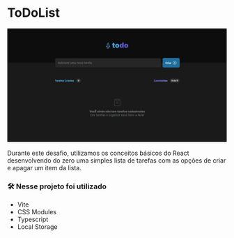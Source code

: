 # ToDoList

<img src="./src/assets/print.png" />

<p>Durante este desafio, utilizamos os conceitos básicos do React desenvolvendo do zero uma simples lista de tarefas com as opções de criar e apagar um item da lista.</p>

### 🛠️ Nesse projeto foi utilizado

* Vite
* CSS Modules
* Typescript
* Local Storage
